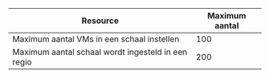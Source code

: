 Resource|Maximum aantal
---|---
Maximum aantal VMs in een schaal instellen|100
Maximum aantal schaal wordt ingesteld in een regio|200
